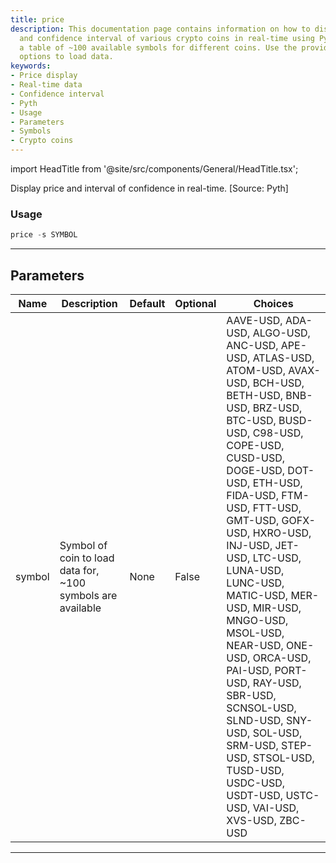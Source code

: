 ```yaml
---
title: price
description: This documentation page contains information on how to display the price
  and confidence interval of various crypto coins in real-time using Pyth. It features
  a table of ~100 available symbols for different coins. Use the provided command
  options to load data.
keywords:
- Price display
- Real-time data
- Confidence interval
- Pyth
- Usage
- Parameters
- Symbols
- Crypto coins
---
```


import HeadTitle from '@site/src/components/General/HeadTitle.tsx';

<HeadTitle title="crypto /price - Reference | OpenBB Terminal Docs" />

Display price and interval of confidence in real-time. [Source: Pyth]

### Usage

```python
price -s SYMBOL
```

---

## Parameters

| Name | Description | Default | Optional | Choices |
| ---- | ----------- | ------- | -------- | ------- |
| symbol | Symbol of coin to load data for, ~100 symbols are available | None | False | AAVE-USD, ADA-USD, ALGO-USD, ANC-USD, APE-USD, ATLAS-USD, ATOM-USD, AVAX-USD, BCH-USD, BETH-USD, BNB-USD, BRZ-USD, BTC-USD, BUSD-USD, C98-USD, COPE-USD, CUSD-USD, DOGE-USD, DOT-USD, ETH-USD, FIDA-USD, FTM-USD, FTT-USD, GMT-USD, GOFX-USD, HXRO-USD, INJ-USD, JET-USD, LTC-USD, LUNA-USD, LUNC-USD, MATIC-USD, MER-USD, MIR-USD, MNGO-USD, MSOL-USD, NEAR-USD, ONE-USD, ORCA-USD, PAI-USD, PORT-USD, RAY-USD, SBR-USD, SCNSOL-USD, SLND-USD, SNY-USD, SOL-USD, SRM-USD, STEP-USD, STSOL-USD, TUSD-USD, USDC-USD, USDT-USD, USTC-USD, VAI-USD, XVS-USD, ZBC-USD |

---
